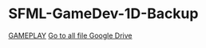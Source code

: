 # SFML-GameDev-1D-Backup
[GAMEPLAY](https://www.youtube.com/watch?v=seoTNw60ces&ab_channel=SIRAWITSUKWATTANAVIT)
[Go to all file Google Drive](https://drive.google.com/drive/u/0/folders/1VI0WTuK9I0vMsJHRxGF5C6Isp0Lhe0zP)


